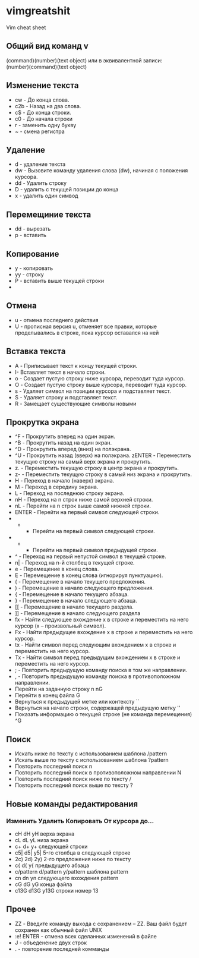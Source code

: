# vimgreatshit
Vim cheat sheet

## Общий вид команд v
(command)(number)(text object)
или в эквивалентной записи: <br>
(number)(command)(text object)

## Изменение текста
* cw - До конца слова.
* c2b - Назад на два слова.
* c$ - До конца строки.
* c0 - До начала строки
* r - заменить одну букву
* ~ - смена регистра

## Удаление
* d - удаление текста
* dw - Вызовите команду удаления слова (dw), начиная с положения курсора.
* dd - Удалить строку
* D - удалить с текущей позиции до конца
* x - удалить один симвод

## Перемещиние текста
* dd - вырезать
* p - вставить

## Копирование
* y - копировать
* yy - строку
* P - вставить выше текущей строки
* 

## Отмена
* u - отмена последнего действия
* U - прописная версия u, отменяет все правки, которые проделывались в строке, пока курсор оставался на ней

## Вставка текста
* A - Приписывает текст к концу текущей строки.
* I- Вставляет текст в начало строки.
* o - Создает пустую строку ниже курсора, переводит туда курсор.
* O - Создает пустую строку выше курсора, переводит туда курсор.
* s - Удаляет символ на позиции курсора и подставляет текст.
* S - Удаляет строку и подставляет текст.
* R - Замещает существующие символы новыми

## Прокрутка экрана
* ^F - Прокрутить вперед на один экран.
* ^B - Прокрутить назад на один экран.
* ^D - Прокрутить вперед (вниз) на полэкрана.
* ^U - Прокрутить назад (вверх) на полэкрана.
zENTER - Переместить текущую строку на самый верх экрана и прокрутить.
* z. - Переместить текущую строку в центр экрана и прокрутить.
* z- - Переместить текущую строку в самый низ экрана и прокрутить.
* H - Переход в начало (наверх) экрана.
* M - Переход в середину экрана.
* L - Переход на последнюю строку экрана.
* nH - Переход на n строк ниже самой верхней строки.
* nL - Перейти на n строк выше самой нижней строки.
* ENTER - Перейти на первый символ следующей строки.
* + - Перейти на первый символ следующей строки.
* - - Перейти на первый символ предыдущей строки.
* ^ - Переход на первый непустой символ в текущей строке.
* n| - Переход на n-й столбец в текущей строке.
* e - Перемещение в конец слова.
* E - Перемещение в конец слова (игнорируя пунктуацию).
* ( - Перемещение в начало текущего предложения.
* ) - Перемещение в начало следующего предложения.
* { - Перемещение в начало текущего абзаца.
* } - Перемещение в начало следующего абзаца.
* [[ - Перемещение в начало текущего раздела.
* ]] - Перемещение в начало следующего раздела
* fx - Найти следующее вхождение x в строке и переместить на него курсор (x – произвольный символ).
* Fx - Найти предыдущее вхождение x в строке и переместить на него курсор.
* tx - Найти символ перед следующим вхождением x в строке и переместить на него курсор.
* Tx - Найти символ перед предыдущим вхождением x в строке и переместить на него курсор.
* ; - Повторить предыдущую команду поиска в том же направлении.
* , - Повторить предыдущую команду поиска в противоположном направлении.
* Перейти на заданную строку n nG
* Перейти в конец файла G
* Вернуться к предыдущей метке или контексту ``
* Вернуться на начало строки, содержащей предыдущую метку ''
* Показать информацию о текущей строке (не команда перемещения) ^G

## Поиск
* Искать ниже по тексту с использованием шаблона /pattern
* Искать выше по тексту с использованием шаблона ?pattern
* Повторить последний поиск n
* Повторить последний поиск в противоположном направлении N
* Повторить последний поиск ниже по тексту /
* Повторить последний поиск выше по тексту ?

## Новые команды редактирования
### Изменить Удалить Копировать От курсора до...
* cH dH yH верха экрана
* cL dL yL низа экрана
* c+ d+ y+ следующей строки
* c5| d5| y5| 5-го столбца в следующей строке
* 2c) 2d) 2y) 2-го предложения ниже по тексту
* c{ d{ y{ предыдущего абзаца
* c/pattern d/pattern y/pattern шаблона pattern
* cn dn yn следующего вхождения pattern
* cG dG yG конца файла
* c13G d13G y13G строки номер 13

## Прочее
* ZZ - Введите команду выхода с сохранением – ZZ. Ваш файл будет сохранен как обычный файл UNIX
* :e! ENTER - отмена всех сделанных изменений в файле
* J - объеденение двух строк
* . - повторение последней комманды
